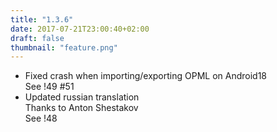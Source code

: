 ```yaml
---
title: "1.3.6"
date: 2017-07-21T23:00:40+02:00
draft: false
thumbnail: "feature.png"
---
```


*   Fixed crash when importing/exporting OPML on Android18  
    See !49 #51
*   Updated russian translation  
    Thanks to Anton Shestakov  
    See !48

